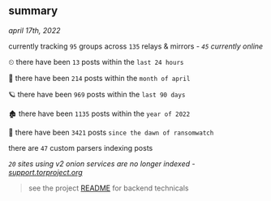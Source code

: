 
## summary
_april 17th, 2022_

currently tracking `95` groups across `135` relays & mirrors - _`45` currently online_

⏲ there have been `13` posts within the `last 24 hours`

🦈 there have been `214` posts within the `month of april`

🪐 there have been `969` posts within the `last 90 days`

🏚 there have been `1135` posts within the `year of 2022`

🦕 there have been `3421` posts `since the dawn of ransomwatch`

there are `47` custom parsers indexing posts

_`20` sites using v2 onion services are no longer indexed - [support.torproject.org](https://support.torproject.org/onionservices/v2-deprecation/)_

> see the project [README](https://github.com/thetanz/ransomwatch#ransomwatch--) for backend technicals
